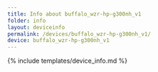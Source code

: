 ```yaml
---
title: Info about buffalo_wzr-hp-g300nh_v1
folder: info
layout: deviceinfo
permalink: /devices/buffalo_wzr-hp-g300nh_v1/
device: buffalo_wzr-hp-g300nh_v1
---
```

{% include templates/device_info.md %}
